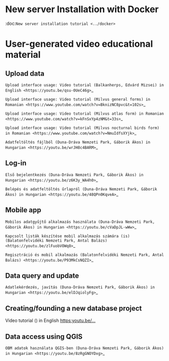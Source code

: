 New server Installation with Docker
===================================
:doc:`New server installation tutorial <../docker>`


User-generated video educational material
=========================================

Upload data
-----------
`Upload interface usage: Video tutorial (Balkanherps, Edvárd Mizsei) in English <https://youtu.be/qsu-0UeC46g>`_

`Upload interface usage: Video tutorial (Milvus general forms) in Romanian <https://www.youtube.com/watch?v=BknizNC8pvc&t=102s>`_

`Upload interface usage: Video tutorial (Milvus atlas form) in Romanian <https://www.youtube.com/watch?v=kFnSxYp4zNM&t=33s>`_

`Upload interface usage: Video tutorial (Milvus nocturnal birds form) in Romanian <https://www.youtube.com/watch?v=NmuIdfsXYjk>`_

`Adatfeltöltés fájlból (Duna-Dráva Nemzeti Park, Gáborik Ákos) in Hungarian <https://youtu.be/wrJH8c4BARM>`_

Log-in
------
`Első bejelentkezés (Duna-Dráva Nemzeti Park, Gáborik Ákos) in Hungarian <https://youtu.be/z6K3y_WA4h0>`_

`Belépés és adatfeltöltés űrlapról (Duna-Dráva Nemzeti Park, Gáborik Ákos) in Hungarian <https://youtu.be/48QPn0KqveA>`_

Mobile app
----------
`Mobilos adatgyűjtő alkalmazás használata (Duna-Dráva Nemzeti Park, Gáborik Ákos) in Hungarian <https://youtu.be/cVaDpJL-wWw>`_

`Kapcsolt listák készítése mobil alkalmazás számára (is) (Balatonfelvidéki Nemzeti Park, Antal Balázs) <https://youtu.be/zlFuobVOWq8>`_

`Regisztráció és mobil alkalmazás (Balatonfelvidéki Nemzeti Park, Antal Balázs) <https://youtu.be/P93MkCsNQZI>`_

Data query and update
---------------------
`Adatlekérdezés, javítás (Duna-Dráva Nemzeti Park, Gáborik Ákos) in Hungarian <https://youtu.be/elDJqiolyFg>`_

Creating/founding a new database project
----------------------------------------
Video tutorial () in English <https:youtu.be/...>

Data access using QGIS
----------------------
`OBM adatok használata QGIS-ben (Duna-Dráva Nemzeti Park, Gáborik Ákos) in Hungarian <https://youtu.be/8zRgGNOYDxg>`_
